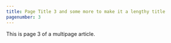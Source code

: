 ```yaml
---
title: Page Title 3 and some more to make it a lengthy title
pagenumber: 3
---
```


This is page 3 of a multipage article.
